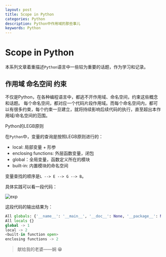 ```yaml
---
layout: post
title: Scope in Python
categories: Python
description: Python中作用域的那些事儿
keywords: Python
---
```


#  Scope in Python

本系列文章着重描述`Python`语言中一些较为重要的话题，作为学习和记录。


## 作用域 命名空间 约束

不仅是Python，在各种编程语言中，都逃不开作用域、命名空间，约束这些概念和话题。 每个命名空间，都对应一个代码片段作用域。而每个命名空间内，都可以有很多约束，每个约束一旦建立，就将持续影响后续代码的执行，直至超出本作用域/命名空间的范围。

Python的LEGB原则

在`Python`中，变量的查询是按照LEGB原则进行的：

* local: 局部变量 + 形参
* enclosing functions: 外层函数变量，闭包
* global：全局变量，函数定义所在的模块
* built-in: 内置模块的命名空间

变量查找的顺序是`L --> E --> G --> B`。

具体实践可以看一段代码：

![exp](https://res.cloudinary.com/lvxiaoxin96/image/upload/v1537855710/For%20Blog/legb.png)



这段代码的输出结果为：

```python
All globals: {'__name__': '__main__', '__doc__': None, '__package__': None, '__loader__': <_frozen_importlib_external.SourceFileLoader object at 0x104e325c0>, '__spec__': None, '__annotations__': {}, '__builtins__': <module 'builtins' (built-in)>, '__file__': 'legb.py', '__cached__': None, 'fun': <function fun at 0x104c10e18>, 'a': 1}
All locals {}
global -> 1
local -> 2
<built-in function open>
enclosing functions -> 2
```



> 献给我的老婆——娴 😁
